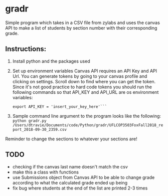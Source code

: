 # gradr

Simple program which takes in a CSV file from zylabs and uses the canvas API to make a list of students by section number with their corresponding grade.

## Instructions:

1. Install python and the packages used
2. Set up environment variables
	Canvas API requires an API Key and API Url. You can generate tokens by going to your canvas profile and clicking on settings. Scroll down to find where you can get the token. Since it's not good practice to hard code tokens you should run the following commands so that API_KEY and API_URL are os environment variables:

	```export API_URL = 'https://ufl.instructure.com'
	export API_KEY = 'insert_your_key_here'```
3. Sample command line argument to the program looks like the following:
	```python gradr.py /Users/dtravie/Documents/code/Python/gradr/UFLCOP3503FoxFall2018_report_2018-09-30_2359.csv```

Reminder to change the sections to whatever your sections are!

## TODO

* checking if the canvas last name doesn't match the csv
* make this a class with functions
* use Submissions object from Canvas API to be able to change grade according to what the calculated grade ended up being
* fix bug where students at the end of the list are printed 2-3 times